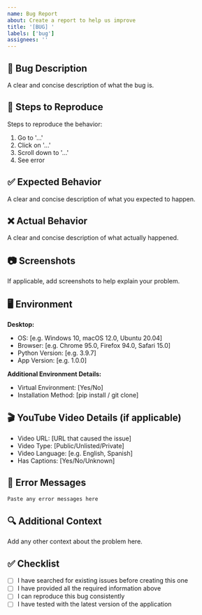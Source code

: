 ```yaml
---
name: Bug Report
about: Create a report to help us improve
title: '[BUG] '
labels: ['bug']
assignees: ''
---
```


## 🐛 Bug Description
A clear and concise description of what the bug is.

## 🔄 Steps to Reproduce
Steps to reproduce the behavior:
1. Go to '...'
2. Click on '...'
3. Scroll down to '...'
4. See error

## ✅ Expected Behavior
A clear and concise description of what you expected to happen.

## ❌ Actual Behavior
A clear and concise description of what actually happened.

## 📷 Screenshots
If applicable, add screenshots to help explain your problem.

## 🖥️ Environment
**Desktop:**
- OS: [e.g. Windows 10, macOS 12.0, Ubuntu 20.04]
- Browser: [e.g. Chrome 95.0, Firefox 94.0, Safari 15.0]
- Python Version: [e.g. 3.9.7]
- App Version: [e.g. 1.0.0]

**Additional Environment Details:**
- Virtual Environment: [Yes/No]
- Installation Method: [pip install / git clone]

## 🎬 YouTube Video Details (if applicable)
- Video URL: [URL that caused the issue]
- Video Type: [Public/Unlisted/Private]
- Video Language: [e.g. English, Spanish]
- Has Captions: [Yes/No/Unknown]

## 📝 Error Messages
```
Paste any error messages here
```

## 🔍 Additional Context
Add any other context about the problem here.

## ✅ Checklist
- [ ] I have searched for existing issues before creating this one
- [ ] I have provided all the required information above
- [ ] I can reproduce this bug consistently
- [ ] I have tested with the latest version of the application